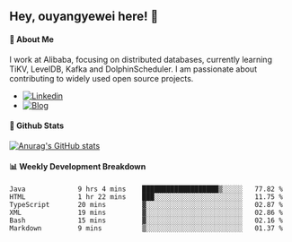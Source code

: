 ## Hey, ouyangyewei here! :wave:

#### :rocket: About Me
I work at Alibaba, focusing on distributed databases, currently learning TiKV, LevelDB, Kafka and DolphinScheduler. I am passionate about contributing to widely used open source projects.

- [![Linkedin](https://img.shields.io/badge/LinkedIn-ouyangyewei-blue)](https://www.linkedin.com/in/ouyangyewei/)
- [![Blog](https://img.shields.io/badge/Blog-yeweiouyang-orange)](https://blog.csdn.net/yeweiouyang)

#### :star2: Github Stats
[![Anurag's GitHub stats](https://github-readme-stats.vercel.app/api?username=ouyangyewei&show_icons=true&cache_seconds=3600&theme=tokyonight)](https://github.com/anuraghazra/github-readme-stats)

#### :bar_chart: Weekly Development Breakdown
<!--START_SECTION:waka-->

```text
Java             9 hrs 4 mins    ███████████████████▒░░░░░   77.82 %
HTML             1 hr 22 mins    ███░░░░░░░░░░░░░░░░░░░░░░   11.75 %
TypeScript       20 mins         ▓░░░░░░░░░░░░░░░░░░░░░░░░   02.87 %
XML              19 mins         ▓░░░░░░░░░░░░░░░░░░░░░░░░   02.86 %
Bash             15 mins         ▓░░░░░░░░░░░░░░░░░░░░░░░░   02.16 %
Markdown         9 mins          ▒░░░░░░░░░░░░░░░░░░░░░░░░   01.37 %
```

<!--END_SECTION:waka-->
